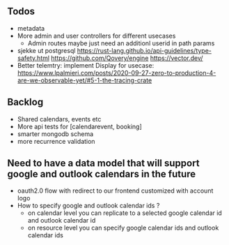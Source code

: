 
## Todos

- metadata
- More admin and user controllers for different usecases
  - Admin routes maybe just need an additionl userid in path params
- sjekke ut postgresql
https://rust-lang.github.io/api-guidelines/type-safety.html
https://github.com/Qovery/engine
https://vector.dev/
- Better telemtry: implement Display for usecase: https://www.lpalmieri.com/posts/2020-09-27-zero-to-production-4-are-we-observable-yet/#5-1-the-tracing-crate

## Backlog

- Shared calendars, events etc
- More api tests for [calendarevent, booking]
- smarter mongodb schema
- more recurrence validation 

## Need to have a data model that will support google and outlook calendars in the future

- oauth2.0 flow with redirect to our frontend customized with account logo
- How to specify google and outlook calendar ids ?
  - on calendar level you can replicate to a selected google calendar id and outlook calendar id
  - on resource level you can specify google calendar ids and outlook calendar ids
